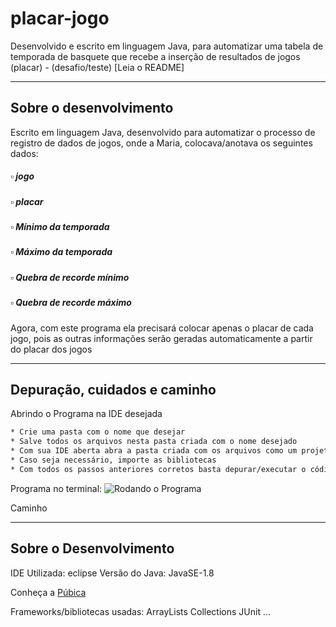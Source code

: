 # placar-jogo
 Desenvolvido e escrito em linguagem Java, para automatizar uma tabela de temporada de basquete que recebe a inserção de resultados de jogos (placar) - (desafio/teste) [Leia o README]

---
## Sobre o desenvolvimento

Escrito em linguagem Java, desenvolvido para automatizar o processo de registro de dados de jogos, onde a Maria, colocava/anotava os seguintes dados:
##### ▫ jogo
##### ▫ placar
##### ▫ Mínimo da temporada
##### ▫ Máximo da temporada
##### ▫ Quebra de recorde mínimo
##### ▫ Quebra de recorde máximo

Agora, com este programa ela precisará colocar apenas o placar de cada jogo, pois as outras informações serão geradas automaticamente a partir do placar dos jogos

---
## Depuração, cuidados e caminho

Abrindo o Programa na IDE desejada
```bash
* Crie uma pasta com o nome que desejar
* Salve todos os arquivos nesta pasta criada com o nome desejado
* Com sua IDE aberta abra a pasta criada com os arquivos como um projeto (IntelliJ, NetBeans, Eclipse...)
* Caso seja necessário, importe as bibliotecas
* Com todos os passos anteriores corretos basta depurar/executar o código no terminal
```
Programa no terminal:
![ Rodando o Programa](https://github.com/jonathasrochadesouza/placar-jogo/blob/master/run_program.gif)

Caminho


---
## Sobre o Desenvolvimento

IDE Utilizada: eclipse
Versão do Java: JavaSE-1.8

Conheça a [Púbica](http://www.publica.inf.br/)

Frameworks/bibliotecas usadas:
ArrayLists
Collections
JUnit
...
